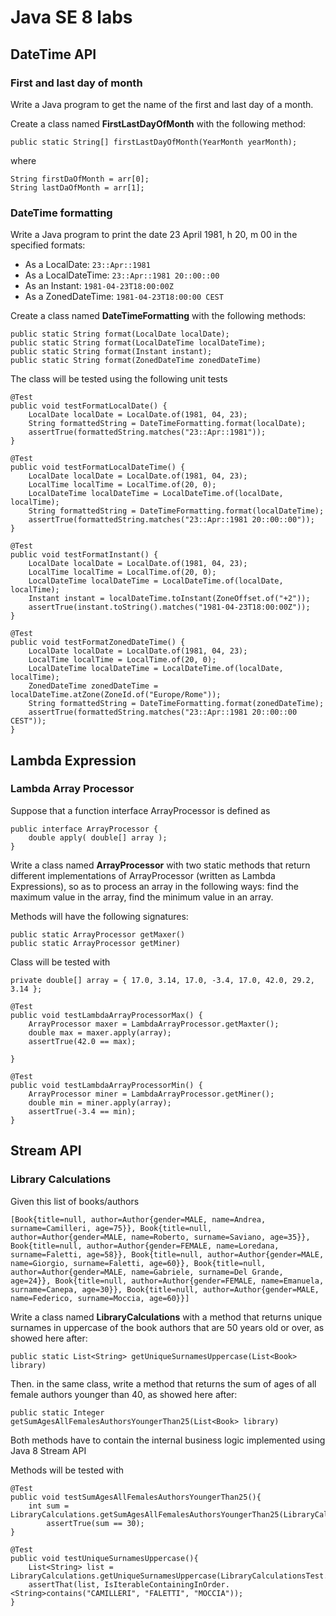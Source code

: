 # Java SE 8 labs
## DateTime API
### First and last day of month

Write a Java program to get the name of the first and last day of a month.

Create a class named **FirstLastDayOfMonth** with the following method:

```
public static String[] firstLastDayOfMonth(YearMonth yearMonth);
```
where

```
String firstDaOfMonth = arr[0];
String lastDaOfMonth = arr[1];
```


### DateTime formatting
Write a Java program to print the date 23 April 1981, h 20, m 00 in the specified formats:

- As a LocalDate: `23::Apr::1981`
- As a LocalDateTime: `23::Apr::1981 20::00::00`
- As an Instant: `1981-04-23T18:00:00Z`
- As a ZonedDateTime: `1981-04-23T18:00:00 CEST`

Create a class named **DateTimeFormatting** with the following methods:

```
public static String format(LocalDate localDate);
public static String format(LocalDateTime localDateTime);
public static String format(Instant instant);
public static String format(ZonedDateTime zonedDateTime)
```

The class will be tested using the following unit tests

```
@Test
public void testFormatLocalDate() {
    LocalDate localDate = LocalDate.of(1981, 04, 23);
    String formattedString = DateTimeFormatting.format(localDate);
    assertTrue(formattedString.matches("23::Apr::1981"));
}

@Test
public void testFormatLocalDateTime() {
    LocalDate localDate = LocalDate.of(1981, 04, 23);
    LocalTime localTime = LocalTime.of(20, 0);
    LocalDateTime localDateTime = LocalDateTime.of(localDate, localTime);
    String formattedString = DateTimeFormatting.format(localDateTime);
    assertTrue(formattedString.matches("23::Apr::1981 20::00::00"));
}

@Test
public void testFormatInstant() {
    LocalDate localDate = LocalDate.of(1981, 04, 23);
    LocalTime localTime = LocalTime.of(20, 0);
    LocalDateTime localDateTime = LocalDateTime.of(localDate, localTime);
    Instant instant = localDateTime.toInstant(ZoneOffset.of("+2"));
    assertTrue(instant.toString().matches("1981-04-23T18:00:00Z"));
}

@Test
public void testFormatZonedDateTime() {
    LocalDate localDate = LocalDate.of(1981, 04, 23);
    LocalTime localTime = LocalTime.of(20, 0);
    LocalDateTime localDateTime = LocalDateTime.of(localDate, localTime);
    ZonedDateTime zonedDateTime = localDateTime.atZone(ZoneId.of("Europe/Rome"));
    String formattedString = DateTimeFormatting.format(zonedDateTime);
    assertTrue(formattedString.matches("23::Apr::1981 20::00::00 CEST"));
}
```

## Lambda Expression

### Lambda Array Processor
Suppose that a function interface ArrayProcessor is defined as
```
public interface ArrayProcessor {
    double apply( double[] array );
}
```
Write a class named **ArrayProcessor** with two static methods that return different implementations of ArrayProcessor (written as Lambda Expressions), so as to  process an array in the following ways: find the maximum value in the array, find the minimum value in an array.

Methods will have the following signatures:

```
public static ArrayProcessor getMaxer()
public static ArrayProcessor getMiner)

```

Class will be tested with

```
private double[] array = { 17.0, 3.14, 17.0, -3.4, 17.0, 42.0, 29.2, 3.14 };

@Test
public void testLambdaArrayProcessorMax() {
    ArrayProcessor maxer = LambdaArrayProcessor.getMaxter();
    double max = maxer.apply(array);
    assertTrue(42.0 == max);
    
}

@Test
public void testLambdaArrayProcessorMin() {
    ArrayProcessor miner = LambdaArrayProcessor.getMiner();
    double min = miner.apply(array);
    assertTrue(-3.4 == min);
}
```

## Stream API

### Library Calculations

Given this list of books/authors

```
[Book{title=null, author=Author{gender=MALE, name=Andrea, surname=Camilleri, age=75}}, Book{title=null, author=Author{gender=MALE, name=Roberto, surname=Saviano, age=35}}, Book{title=null, author=Author{gender=FEMALE, name=Loredana, surname=Faletti, age=58}}, Book{title=null, author=Author{gender=MALE, name=Giorgio, surname=Faletti, age=60}}, Book{title=null, author=Author{gender=MALE, name=Gabriele, surname=Del Grande, age=24}}, Book{title=null, author=Author{gender=FEMALE, name=Emanuela, surname=Canepa, age=30}}, Book{title=null, author=Author{gender=MALE, name=Federico, surname=Moccia, age=60}}]
```


Write a class named **LibraryCalculations** with a method that returns unique surnames in uppercase of the book
authors that are 50 years old or over, as showed here after:

```
public static List<String> getUniqueSurnamesUppercase(List<Book> library)
```

Then. in the same class, write a method that returns the sum of ages of all female authors younger than 40, as showed here after:

```
public static Integer getSumAgesAllFemalesAuthorsYoungerThan25(List<Book> library) 
```

Both methods have to contain the internal business logic implemented using Java 8 Stream API

Methods will be tested with


```
@Test
public void testSumAgesAllFemalesAuthorsYoungerThan25(){
    int sum = LibraryCalculations.getSumAgesAllFemalesAuthorsYoungerThan25(LibraryCalculationsTest.library);
        assertTrue(sum == 30);
}   
```

```
@Test
public void testUniqueSurnamesUppercase(){
    List<String> list = LibraryCalculations.getUniqueSurnamesUppercase(LibraryCalculationsTest.library);
    assertThat(list, IsIterableContainingInOrder.<String>contains("CAMILLERI", "FALETTI", "MOCCIA"));
}
```
